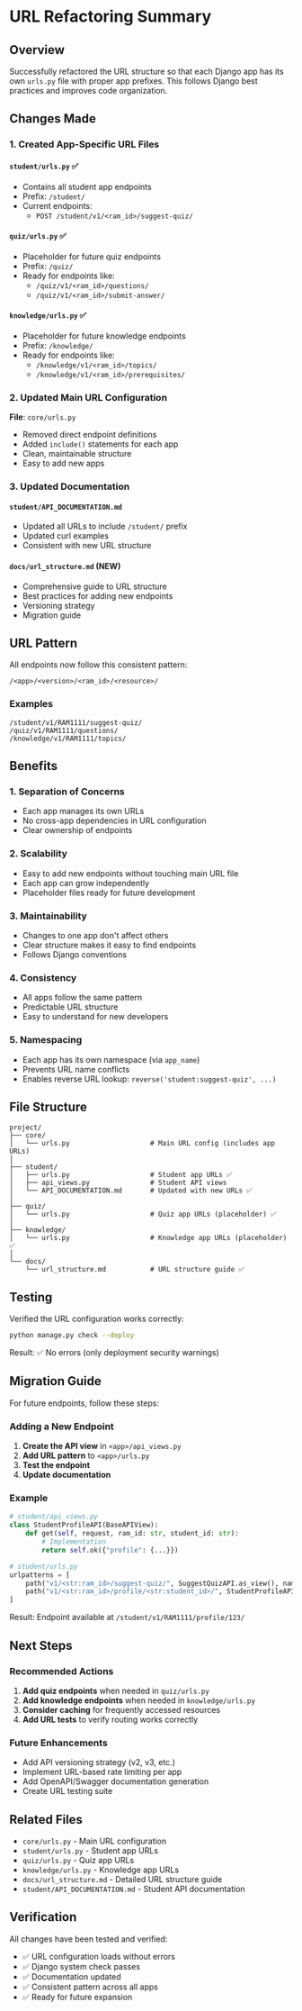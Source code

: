 # URL Refactoring Summary

## Overview

Successfully refactored the URL structure so that each Django app has its own `urls.py` file with proper app prefixes. This follows Django best practices and improves code organization.

## Changes Made

### 1. Created App-Specific URL Files

#### `student/urls.py` ✅
- Contains all student app endpoints
- Prefix: `/student/`
- Current endpoints:
  - `POST /student/v1/<ram_id>/suggest-quiz/`

#### `quiz/urls.py` ✅
- Placeholder for future quiz endpoints
- Prefix: `/quiz/`
- Ready for endpoints like:
  - `/quiz/v1/<ram_id>/questions/`
  - `/quiz/v1/<ram_id>/submit-answer/`

#### `knowledge/urls.py` ✅
- Placeholder for future knowledge endpoints
- Prefix: `/knowledge/`
- Ready for endpoints like:
  - `/knowledge/v1/<ram_id>/topics/`
  - `/knowledge/v1/<ram_id>/prerequisites/`

### 2. Updated Main URL Configuration

**File**: `core/urls.py`

- Removed direct endpoint definitions
- Added `include()` statements for each app
- Clean, maintainable structure
- Easy to add new apps

### 3. Updated Documentation

#### `student/API_DOCUMENTATION.md`
- Updated all URLs to include `/student/` prefix
- Updated curl examples
- Consistent with new URL structure

#### `docs/url_structure.md` (NEW)
- Comprehensive guide to URL structure
- Best practices for adding new endpoints
- Versioning strategy
- Migration guide

## URL Pattern

All endpoints now follow this consistent pattern:

```
/<app>/<version>/<ram_id>/<resource>/
```

### Examples

```
/student/v1/RAM1111/suggest-quiz/
/quiz/v1/RAM1111/questions/
/knowledge/v1/RAM1111/topics/
```

## Benefits

### 1. **Separation of Concerns**
- Each app manages its own URLs
- No cross-app dependencies in URL configuration
- Clear ownership of endpoints

### 2. **Scalability**
- Easy to add new endpoints without touching main URL file
- Each app can grow independently
- Placeholder files ready for future development

### 3. **Maintainability**
- Changes to one app don't affect others
- Clear structure makes it easy to find endpoints
- Follows Django conventions

### 4. **Consistency**
- All apps follow the same pattern
- Predictable URL structure
- Easy to understand for new developers

### 5. **Namespacing**
- Each app has its own namespace (via `app_name`)
- Prevents URL name conflicts
- Enables reverse URL lookup: `reverse('student:suggest-quiz', ...)`

## File Structure

```
project/
├── core/
│   └── urls.py                    # Main URL config (includes app URLs)
│
├── student/
│   ├── urls.py                    # Student app URLs ✅
│   ├── api_views.py               # Student API views
│   └── API_DOCUMENTATION.md       # Updated with new URLs ✅
│
├── quiz/
│   └── urls.py                    # Quiz app URLs (placeholder) ✅
│
├── knowledge/
│   └── urls.py                    # Knowledge app URLs (placeholder) ✅
│
└── docs/
    └── url_structure.md           # URL structure guide ✅
```

## Testing

Verified the URL configuration works correctly:

```bash
python manage.py check --deploy
```

Result: ✅ No errors (only deployment security warnings)

## Migration Guide

For future endpoints, follow these steps:

### Adding a New Endpoint

1. **Create the API view** in `<app>/api_views.py`
2. **Add URL pattern** to `<app>/urls.py`
3. **Test the endpoint**
4. **Update documentation**

### Example

```python
# student/api_views.py
class StudentProfileAPI(BaseAPIView):
    def get(self, request, ram_id: str, student_id: str):
        # Implementation
        return self.ok({"profile": {...}})

# student/urls.py
urlpatterns = [
    path("v1/<str:ram_id>/suggest-quiz/", SuggestQuizAPI.as_view(), name="suggest-quiz"),
    path("v1/<str:ram_id>/profile/<str:student_id>/", StudentProfileAPI.as_view(), name="profile"),
]
```

Result: Endpoint available at `/student/v1/RAM1111/profile/123/`

## Next Steps

### Recommended Actions

1. **Add quiz endpoints** when needed in `quiz/urls.py`
2. **Add knowledge endpoints** when needed in `knowledge/urls.py`
3. **Consider caching** for frequently accessed resources
4. **Add URL tests** to verify routing works correctly

### Future Enhancements

- Add API versioning strategy (v2, v3, etc.)
- Implement URL-based rate limiting per app
- Add OpenAPI/Swagger documentation generation
- Create URL testing suite

## Related Files

- `core/urls.py` - Main URL configuration
- `student/urls.py` - Student app URLs
- `quiz/urls.py` - Quiz app URLs
- `knowledge/urls.py` - Knowledge app URLs
- `docs/url_structure.md` - Detailed URL structure guide
- `student/API_DOCUMENTATION.md` - Student API documentation

## Verification

All changes have been tested and verified:

- ✅ URL configuration loads without errors
- ✅ Django system check passes
- ✅ Documentation updated
- ✅ Consistent pattern across all apps
- ✅ Ready for future expansion

